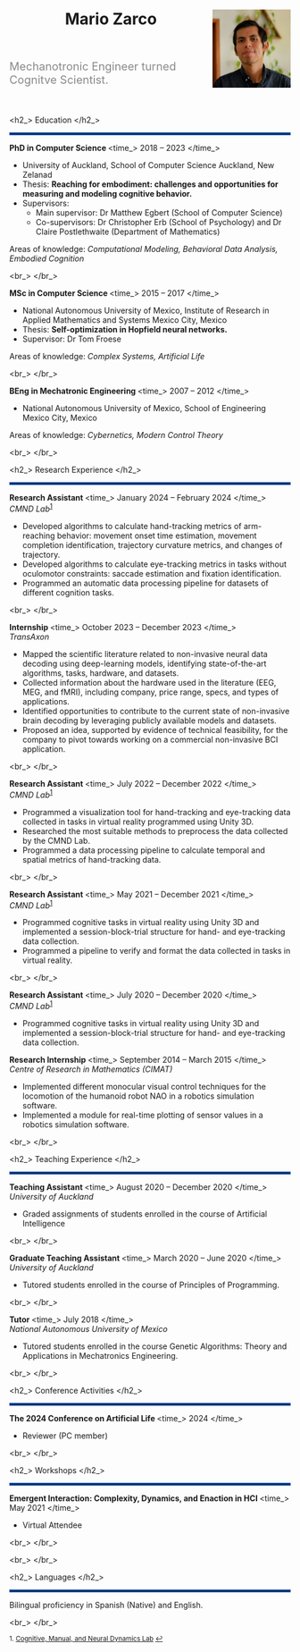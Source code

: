 <!-- ---
layout: page
title: Resume
tags: [resume, academia]
date: 2023-08-14
comments: false
---

## RESUME -->

<!-- ---
layout: /_k=
title: David Whipp's CV
---
# David Whipp
Professor, University of Helsinki

Institute of Seismology, Department of Geosciences and Geography<br/>
P.O. Box 68 (Pietari Kalmin katu 5)<br/>
FI-00014 University of Helsinki, Finland<br/>

<a href="firstname.lastname@helsinki.fi">firstname.lastname@helsinki.fi</a> - +358 (0)2 941 51617

<div id="webaddress">
  <a href="https://davewhipp.github.io"><i class="fa-solid fa-house"></i> davewhipp.github.io</a> - 
  <a href="http://www.helsinki.fi/geodynamics"><i class="fa-solid fa-users"></i> www.helsinki.fi/geodynamics (group)</a><br/>
  <a href="https://github.com/davewhipp"><i class="fa-brands fa-github"></i> davewhipp</a> - 
  <a href="https://orcid.org/0000-0002-3820-6886"><i class="fa-brands fa-orcid"></i> 0000-0002-3820-6886</a> - 
  <a href="https://www.linkedin.com/in/dwhipp/"><i class="fa-brands fa-linkedin"></i> dwhipp</a> - 
  <a href="https://twitter.com/dave_whipp"><i class="fa-brands fa-twitter"></i> @dave_whipp</a>
</div>

## Education

`2003-2008`
**Ph.D., Geology**, *University of Michigan*, Ann Arbor, MI, USA.

`1998-2002`
**B.S., Geology (Physics minor)**, *University of Michigan*, Ann Arbor, MI, USA. -->

<!-- <header>
    <h1 class="page-title"> Resume </h1>
    <div class="hr pb0"></div>
    loading="lazy" style="opacity: 0;
</header> -->

<link rel="stylesheet" type="text/css" href="resume.css">

<header>
    <img class="circle_photo" src="/assets/img/Mario_logo.jpg" align="right" width="140" height="140"> 
    <h1>Mario Zarco</h1>
    <!-- <p class="h3 faded subline title p-job-title">Researcher</p> -->
    <!-- <p_> Researcher </p_> -->
    <div class="hr pb0"></div>
</header>
<!-- <ul>
    <li>This is the first</li>
    <li>
    This is the second
    </li>
    <li>
    This is the third
    </li>
</ul> -->
<!-- <p align="justify">
I am driven by philosophically minded interdisciplinary collaboration. I have experience in computational models and data analysis of cognitive behavior. I use tools from complexity science and machine learning to explore how bodily and environmental dynamics play a fundamental role in cognition. My philosophical baggage is embodied cognition and ecological psychology. I am also interested in agency, consciousness, social cognition, human-machine interaction, and active inference.
</p> -->

<p style="opacity: 0.5; font-size: 20px; align: justify">
Mechanotronic Engineer turned Cognitve Scientist.
</p>

<br>

<!-- <span class="name"> Mario Zarco </span> -->

<h2_> Education </h2_>

<hr style="border:2px solid #0D47A1">

<b> PhD in Computer Science </b> <time_> 2018 – 2023 </time_>

* University of Auckland, School of Computer Science <location> Auckland, New Zelanad </location> 
* Thesis: <b> Reaching for embodiment: challenges and opportunities for measuring and modeling cognitive behavior. </b>
* Supervisors: 
  * Main supervisor: Dr Matthew Egbert (School of Computer Science) 
  * Co-supervisors:  Dr Christopher Erb (School of Psychology) and Dr Claire Postlethwaite (Department of Mathematics)

Areas of knowledge: <i> Computational Modeling, Behavioral Data Analysis, Embodied Cognition </i>

<br_> </br_>

<b> MSc in Computer Science </b> <time_> 2015 – 2017 </time_>

* National Autonomous University of Mexico, Institute of Research in Applied Mathematics and Systems <location> Mexico City, Mexico </location>
* Thesis: <b> Self-optimization in Hopfield neural networks. </b>
* Supervisor: Dr Tom Froese

Areas of knowledge: <i> Complex Systems, Artificial Life </i>

<br_> </br_>

<b> BEng in Mechatronic Engineering </b> <time_> 2007 – 2012 </time_>

* National Autonomous University of Mexico, School of Engineering <location> Mexico City, Mexico </location>
<!-- * Thesis: Evaluation of monocular control visual techniques for NAO humanoid robots locomotion. -->

Areas of knowledge: <i> Cybernetics, Modern Control Theory </i>

<br_> </br_>

<h2_> Research Experience </h2_>

<hr style="border:2px solid #0D47A1">

<b> Research Assistant </b> <time_> January 2024 – February 2024 </time_>
<br> <i>CMND Lab</i><sup><a href="#fn1" id="ref1">1</a></sup>

* Developed algorithms to calculate hand-tracking metrics of arm-reaching behavior: movement onset time estimation, movement completion identification, trajectory curvature metrics, and changes of trajectory.
* Developed algorithms to calculate eye-tracking metrics in tasks without oculomotor constraints: saccade estimation and fixation identification.
* Programmed an automatic data processing pipeline for datasets of different cognition tasks. 

<br_> </br_>

<b> Internship </b> <time_> October 2023 – December 2023 </time_>
<br> <i>TransAxon</i>

* Mapped the scientific literature related to non-invasive neural data decoding using deep-learning models, identifying state-of-the-art algorithms, tasks, hardware, and datasets.
* Collected information about the hardware used in the literature (EEG, MEG, and fMRI), including company, price range, specs, and types of applications.
* Identified opportunities to contribute to the current state of non-invasive brain decoding by leveraging publicly available models and datasets.
* Proposed an idea, supported by evidence of technical feasibility, for the company to pivot towards working on a commercial non-invasive BCI application.

<br_> </br_>

<b> Research Assistant </b> <time_> July 2022 – December 2022 </time_>
<br> <i>CMND Lab</i><sup><a href="#fn1" id="ref1">1</a></sup>

* Programmed a visualization tool for hand-tracking and eye-tracking data collected in tasks in virtual reality programmed using Unity 3D.
* Researched the most suitable methods to preprocess the data collected by the CMND Lab.
* Programmed a data processing pipeline to calculate temporal and spatial metrics of hand-tracking data.

<br_> </br_>

<b> Research Assistant </b> <time_> May 2021 – December 2021 </time_>
<br> <i>CMND Lab</i><sup><a href="#fn1" id="ref1">1</a></sup>

* Programmed cognitive tasks in virtual reality using Unity 3D and implemented a session-block-trial structure for hand- and eye-tracking data collection.
* Programmed a pipeline to verify and format the data collected in tasks in virtual reality.

<br_> </br_>

<b> Research Assistant </b> <time_> July 2020 – December 2020 </time_>
<br> <i>CMND Lab</i><sup><a href="#fn1" id="ref1">1</a></sup>

* Programmed cognitive tasks in virtual reality using Unity 3D and implemented a session-block-trial structure for hand- and eye-tracking data collection.

<b> Research Internship </b> <time_> September 2014 – March 2015 </time_>
<br> <i>Centre of Research in Mathematics (CIMAT)</i>

* Implemented different monocular visual control techniques for the locomotion of the humanoid robot NAO in a robotics simulation software.
* Implemented a module for real-time plotting of sensor values in a robotics simulation software.

<br_> </br_>

<h2_> Teaching Experience </h2_>

<hr style="border:2px solid #0D47A1">

<b> Teaching Assistant </b> <time_> August 2020 – December 2020 </time_>
<br> <i>University of Auckland</i>


* Graded assignments of students enrolled in the course of Artificial Intelligence

<br_> </br_>

<b> Graduate Teaching Assistant </b> <time_> March 2020 – June 2020 </time_>
<br> <i>University of Auckland</i>

* Tutored students enrolled in the course of Principles of Programming.

<br_> </br_>

<b> Tutor </b> <time_> July 2018 </time_>
<br> <i>National Autonomous University of Mexico</i>

* Tutored students enrolled in the course Genetic Algorithms: Theory and Applications in Mechatronics Engineering.

<br_> </br_>

<h2_> Conference Activities </h2_>

<hr style="border:2px solid #0D47A1">

<b> The 2024 Conference on Artificial Life  </b> <time_> 2024 </time_>

* Reviewer (PC member)

<br_> </br_>

<h2_> Workshops </h2_>

<hr style="border:2px solid #0D47A1">

<b> Emergent Interaction: Complexity, Dynamics, and Enaction in HCI	  </b> <time_> May 2021 </time_>

* Virtual Attendee

<br_> </br_>

<!-- <h2_> Scholarships </h2_>

<hr style="border:2px solid #0D47A1">

In construction... -->

<br_> </br_>

<h2_> Languages </h2_>

<hr style="border:2px solid #0D47A1">

Bilingual proficiency in Spanish (Native) and English.

<br_> </br_>

<div class="hr pb0"></div>

<sup id="fn1">1. <a href="https://www.cmndlab.com/" target="_blank">Cognitive, Manual, and Neural Dynamics Lab</a> <a href="#ref1" title="Jump back to footnote 1 in the text.">↩</a></sup>